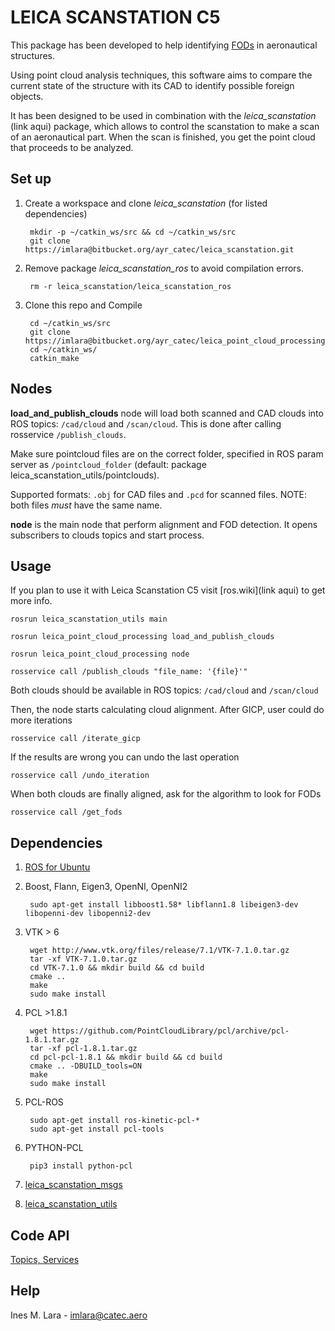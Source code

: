 # LEICA SCANSTATION C5 #

This package has been developed to help identifying [FODs](https://www.fodcontrol.com/what-is-fod/) in aeronautical structures. 

Using point cloud analysis techniques, this software aims to compare the current state of the structure with its CAD to identify possible foreign objects. 

It has been designed to be used in combination with the *leica_scanstation* (link aqui) package, which allows to control the scanstation to make a scan of an aeronautical part. When the scan is finished, you get the point cloud that proceeds to be analyzed. 

## Set up ##
1. Create a workspace and clone *leica_scanstation* (for listed dependencies)

        mkdir -p ~/catkin_ws/src && cd ~/catkin_ws/src
        git clone https://imlara@bitbucket.org/ayr_catec/leica_scanstation.git

2. Remove package *leica_scanstation_ros* to avoid compilation errors.

        rm -r leica_scanstation/leica_scanstation_ros

3. Clone this repo and Compile

        cd ~/catkin_ws/src
        git clone https://imlara@bitbucket.org/ayr_catec/leica_point_cloud_processing.git
        cd ~/catkin_ws/
        catkin_make

## Nodes ##

**load_and_publish_clouds** node will load both scanned and CAD clouds into ROS topics: `/cad/cloud` and `/scan/cloud`. This is done after calling rosservice `/publish_clouds`.

Make sure pointcloud files are on the correct folder, specified in ROS param server as `/pointcloud_folder` (default: package leica_scanstation_utils/pointclouds).

Supported formats: `.obj` for CAD files and `.pcd` for scanned files. NOTE: both files *must* have the same name.

**node** is the main node that perform alignment and FOD detection. It opens subscribers to clouds topics and start process.

## Usage ##

If you plan to use it with Leica Scanstation C5 visit [ros.wiki](link aqui) to get more info. 

    rosrun leica_scanstation_utils main

    rosrun leica_point_cloud_processing load_and_publish_clouds

    rosrun leica_point_cloud_processing node

    rosservice call /publish_clouds "file_name: '{file}'"

Both clouds should be available in ROS topics: `/cad/cloud` and `/scan/cloud`

Then, the node starts calculating cloud alignment. After GICP, user could do more iterations

    rosservice call /iterate_gicp

If the results are wrong you can undo the last operation

    rosservice call /undo_iteration

When both clouds are finally aligned, ask for the algorithm to look for FODs

    rosservice call /get_fods

## Dependencies ##

1. [ROS for Ubuntu](http://wiki.ros.org/Installation/Ubuntu)

2. Boost, Flann, Eigen3, OpenNI, OpenNI2

        sudo apt-get install libboost1.58* libflann1.8 libeigen3-dev libopenni-dev libopenni2-dev

3. VTK > 6

        wget http://www.vtk.org/files/release/7.1/VTK-7.1.0.tar.gz
        tar -xf VTK-7.1.0.tar.gz
        cd VTK-7.1.0 && mkdir build && cd build
        cmake ..
        make                                                                   
        sudo make install

4. PCL >1.8.1

        wget https://github.com/PointCloudLibrary/pcl/archive/pcl-1.8.1.tar.gz
        tar -xf pcl-1.8.1.tar.gz
        cd pcl-pcl-1.8.1 && mkdir build && cd build
        cmake .. -DBUILD_tools=ON
        make
        sudo make install

5. PCL-ROS

        sudo apt-get install ros-kinetic-pcl-*
        sudo apt-get install pcl-tools

6. PYTHON-PCL

        pip3 install python-pcl

7. [leica_scanstation_msgs](https://bitbucket.org/ayr_catec/leica_scanstation_msgs/src/master/)

8. [leica_scanstation_utils](https://bitbucket.org/ayr_catec/leica_scanstation_utils/src/master/)

## Code API ##

[Topics, Services](http://wiki.ros.org/leica_point_cloud_processing#Code_API)

## Help ##
Ines M. Lara - imlara@catec.aero